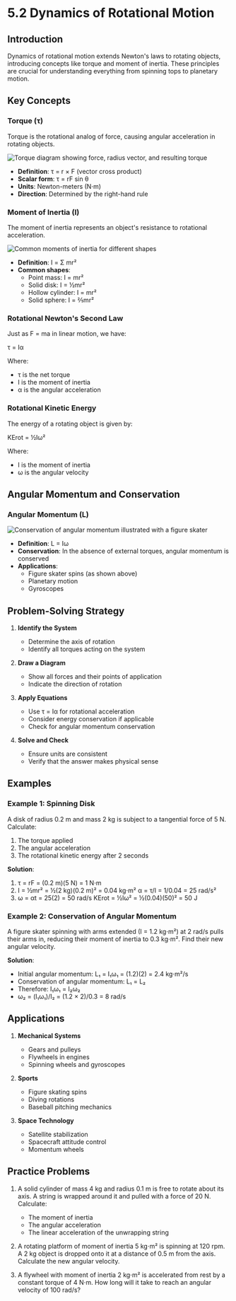 # 5.2 Dynamics of Rotational Motion

## Introduction
Dynamics of rotational motion extends Newton's laws to rotating objects, introducing concepts like torque and moment of inertia. These principles are crucial for understanding everything from spinning tops to planetary motion.

## Key Concepts

### Torque (τ)
Torque is the rotational analog of force, causing angular acceleration in rotating objects.

![Torque diagram showing force, radius vector, and resulting torque](/images/classical-mechanics/rotational-motion/torque.svg)

- **Definition**: τ = r × F (vector cross product)
- **Scalar form**: τ = rF sin θ
- **Units**: Newton-meters (N⋅m)
- **Direction**: Determined by the right-hand rule

### Moment of Inertia (I)
The moment of inertia represents an object's resistance to rotational acceleration.

![Common moments of inertia for different shapes](/images/classical-mechanics/rotational-motion/moment-of-inertia.svg)

- **Definition**: I = Σ mr²
- **Common shapes**:
  - Point mass: I = mr²
  - Solid disk: I = ½mr²
  - Hollow cylinder: I = mr²
  - Solid sphere: I = ⅖mr²

### Rotational Newton's Second Law
Just as F = ma in linear motion, we have:

τ = Iα

Where:
- τ is the net torque
- I is the moment of inertia
- α is the angular acceleration

### Rotational Kinetic Energy
The energy of a rotating object is given by:

KErot = ½Iω²

Where:
- I is the moment of inertia
- ω is the angular velocity

## Angular Momentum and Conservation

### Angular Momentum (L)
![Conservation of angular momentum illustrated with a figure skater](/images/classical-mechanics/rotational-motion/angular-momentum.svg)

- **Definition**: L = Iω
- **Conservation**: In the absence of external torques, angular momentum is conserved
- **Applications**:
  - Figure skater spins (as shown above)
  - Planetary motion
  - Gyroscopes

## Problem-Solving Strategy

1. **Identify the System**
   - Determine the axis of rotation
   - Identify all torques acting on the system

2. **Draw a Diagram**
   - Show all forces and their points of application
   - Indicate the direction of rotation

3. **Apply Equations**
   - Use τ = Iα for rotational acceleration
   - Consider energy conservation if applicable
   - Check for angular momentum conservation

4. **Solve and Check**
   - Ensure units are consistent
   - Verify that the answer makes physical sense

## Examples

### Example 1: Spinning Disk
A disk of radius 0.2 m and mass 2 kg is subject to a tangential force of 5 N. Calculate:
1. The torque applied
2. The angular acceleration
3. The rotational kinetic energy after 2 seconds

**Solution**:
1. τ = rF = (0.2 m)(5 N) = 1 N⋅m
2. I = ½mr² = ½(2 kg)(0.2 m)² = 0.04 kg⋅m²
   α = τ/I = 1/0.04 = 25 rad/s²
3. ω = αt = 25(2) = 50 rad/s
   KErot = ½Iω² = ½(0.04)(50)² = 50 J

### Example 2: Conservation of Angular Momentum
A figure skater spinning with arms extended (I = 1.2 kg⋅m²) at 2 rad/s pulls their arms in, reducing their moment of inertia to 0.3 kg⋅m². Find their new angular velocity.

**Solution**:
- Initial angular momentum: L₁ = I₁ω₁ = (1.2)(2) = 2.4 kg⋅m²/s
- Conservation of angular momentum: L₁ = L₂
- Therefore: I₁ω₁ = I₂ω₂
- ω₂ = (I₁ω₁)/I₂ = (1.2 × 2)/0.3 = 8 rad/s

## Applications

1. **Mechanical Systems**
   - Gears and pulleys
   - Flywheels in engines
   - Spinning wheels and gyroscopes

2. **Sports**
   - Figure skating spins
   - Diving rotations
   - Baseball pitching mechanics

3. **Space Technology**
   - Satellite stabilization
   - Spacecraft attitude control
   - Momentum wheels

## Practice Problems

1. A solid cylinder of mass 4 kg and radius 0.1 m is free to rotate about its axis. A string is wrapped around it and pulled with a force of 20 N. Calculate:
   - The moment of inertia
   - The angular acceleration
   - The linear acceleration of the unwrapping string

2. A rotating platform of moment of inertia 5 kg⋅m² is spinning at 120 rpm. A 2 kg object is dropped onto it at a distance of 0.5 m from the axis. Calculate the new angular velocity.

3. A flywheel with moment of inertia 2 kg⋅m² is accelerated from rest by a constant torque of 4 N⋅m. How long will it take to reach an angular velocity of 100 rad/s?
